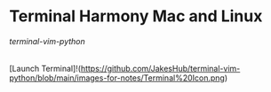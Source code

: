 # Terminal Harmony Mac and Linux  
###### terminal-vim-python  

[Launch Terminal]!(https://github.com/JakesHub/terminal-vim-python/blob/main/images-for-notes/Terminal%20Icon.png)  

